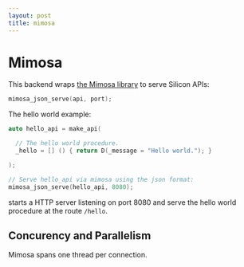 ```yaml
---
layout: post
title: mimosa
---
```


Mimosa
=====================

This backend wraps [the Mimosa library](http://www.gnu.org/software/libmicrohttpd/) to serve Silicon APIs:

```c++
mimosa_json_serve(api, port);
```

The hello world example:

```c++
auto hello_api = make_api(

  // The hello world procedure.
  _hello = [] () { return D(_message = "Hello world."); }

);

// Serve hello_api via mimosa using the json format:
mimosa_json_serve(hello_api, 8080);
```

starts a HTTP server listening on port 8080 and serve the hello world procedure
at the route ```/hello```.


## Concurency and Parallelism

Mimosa spans one thread per connection.
